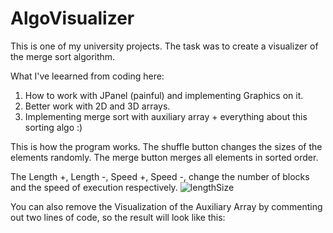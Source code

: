 # AlgoVisualizer
This is one of my university projects. The task was to create a visualizer of the merge sort algorithm.

What I've leearned from coding here:
1. How to work with JPanel (painful) and implementing Graphics on it.
2. Better work with 2D and 3D arrays.
3. Implementing merge sort with auxiliary array + everything about this sorting algo :)

This is how the program works. The shuffle button changes the sizes of the elements randomly. The merge button merges all elements in sorted order.


The Length +, Length -, Speed +, Speed -, change the number of blocks and the speed of execution respectively.
![lengthSize](https://user-images.githubusercontent.com/76811860/147196377-3da99b47-9c4e-4cbe-8e65-523a8de1bbb8.gif)

You can also remove the Visualization of the Auxiliary Array by commenting out two lines of code, so  the result will look like this:


